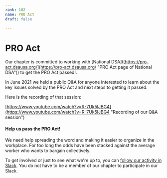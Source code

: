 ```yaml
---
rank: 102
name: PRO Act
draft: false

---
```

# PRO Act

Our chapter is committed to working with \[National DSA\]([https://pro-act.dsausa.org/](https://pro-act.dsausa.org/ "PRO Act page of National DSA")) to get the PRO Act passed!. 

In June 2021 we held a public Q&A for anyone interested to learn about the key issues solved by the PRO Act and next steps to getting it passed. 

Here is the recording of that session:

[https://www.youtube.com/watch?v=R-7Uk5lJBG4](https://www.youtube.com/watch?v=R-7Uk5lJBG4 "Recording of our Q&A session")

#### Help us pass the PRO Act!

We need help spreading the word and making it easier to organize in the workplace. For too long the odds have been stacked against the average worker who wants to bargain collectively. 

To get involved or just to see what we're up to, you can [follow our activity in Slack](https://join.slack.com/t/noogadsa/shared_invite/zt-dc30et8n-Y8dNgPEH\~TM5hcd4XV7olQ "slack invite"). You do not have to be a member of our chapter to participate in our Slack.
